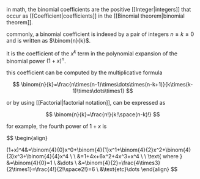 in math, the binomial coefficients are the positive [[Integer|integers]] that occur as [[Coefficient|coefficients]] in the [[Binomial theorem|binomial theorem]].

commonly, a binomial coefficient is indexed by a pair of integers $n\geq  k\geq0$ and is written as $\binom{n}{k}$.

it is the coefficient of the $x^k$ term in the polynomial expansion of the binomial power $(1+x)^n$.

this coefficient can be computed by the multiplicative formula

$$
\binom{n}{k}=\frac{n\times(n-1)\times\dots\times(n-k+1)}{k\times(k-1)\times\dots\times1}
$$

or by using [[Factorial|factorial notation]], can be expressed as

$$
\binom{n}{k}=\frac{n!}{k!\space(n-k)!}
$$

for example, the fourth power of $1+x$ is

$$
\begin{align}

(1+x)^4&=\binom{4}{0}x^0+\binom{4}{1}x^1+\binom{4}{2}x^2+\binom{4}{3}x^3+\binom{4}{4}x^4 \\
\\
&=1+4x+6x^2+4x^3+x^4 \\
\\
\text{ where }
&=\binom{4}{0}=1 \\
&\dots \\
&=\binom{4}{2}=\frac{4\times3}{2\times1}=\frac{4!}{2!\space2!}=6 \\
&\text{etc}\dots
\end{align}
$$



